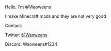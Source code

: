 Hello, I'm @Waoweens

I make Minecraft mods and they are not very good

Contact:

Twitter: [@Waoweens](https://twitter.com/Waoweens)

Discord: Waoweens#1234

<!---
Waoweens/Waoweens is a ✨ special ✨ repository because its `README.md` (this file) appears on your GitHub profile.
You can click the Preview link to take a look at your changes.
--->
